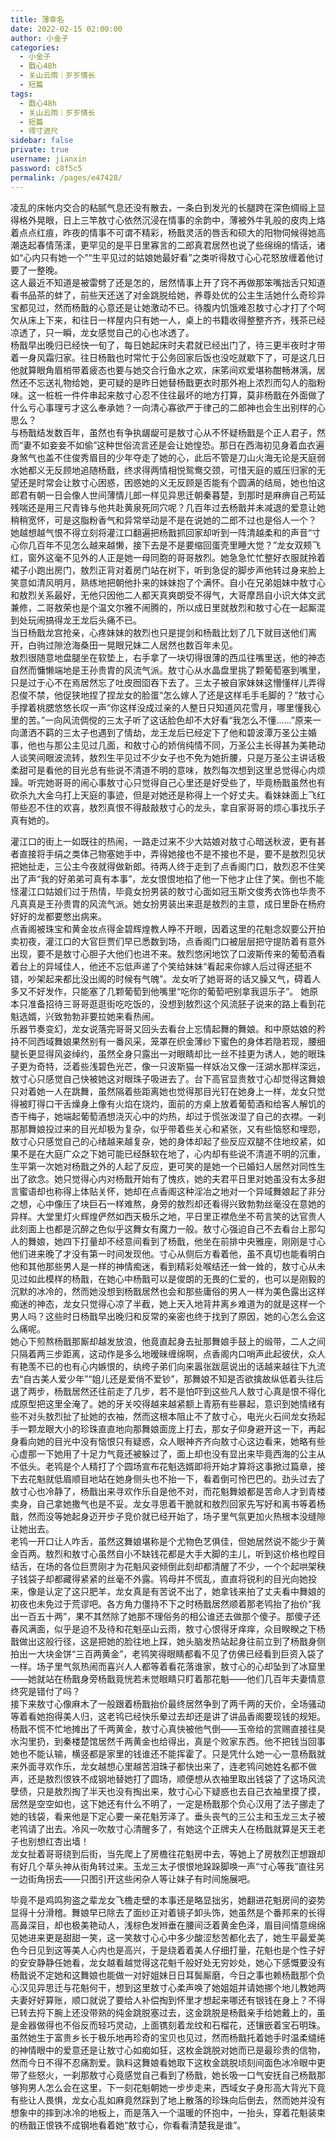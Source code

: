 ```yaml
---
title: 薄幸名
date: 2022-02-15 02:00:00
author: 小金子
categories: 
  - 小金子
  - 戬心48h
  - 关山云雨｜岁岁情长
  - 短篇
tags: 
  - 戬心48h
  - 关山云雨｜岁岁情长
  - 短篇
  - 得寸进尺
sidebar: false
private: true
username: jianxin
password: c8f5c5
permalink: /pages/e47428/
---
```


凌乱的床帐内交合的粘腻气息还没有散去，一条白到发光的长腿跨在深色绸缎上显得格外晃眼，日上三竿敖寸心依然沉浸在情事的余韵中，薄被外牛乳般的皮肉上烙着点点红痕，昨夜的情事不可谓不精彩，杨戬灵活的唇舌和硕大的阳物伺候得她高潮迭起春情荡漾，更罕见的是平日里寡言的二郎真君居然也说了些绵绵的情话，诸如“心内只有她一个”“生平见过的姑娘她最好看”之类听得敖寸心心花怒放缠着他讨要了一整晚。  
这人最近不知道是被雷劈了还是怎的，居然情事上开了窍不再做那笨嘴拙舌只知道看书品茶的蚌了，前些天还送了对金跳脱给她，养尊处优的公主生活她什么奇珍异宝都见过，然而杨戬的心意还是让她激动不已。待腹内饥饿难忍敖寸心才打了个呵欠从床上下来，和往日一样屋内只有她一人，桌上的书籍收得整整齐齐，残茶已经凉透了，只一瞬，龙女感觉自己的心也冰透了。  
杨戬早出晚归已经快一旬了，每日她起床时夫君就已经出门了，待三更半夜时才带着一身风霜归家。往日杨戬也时常忙于公务回家后饭也没吃就歇下了，可是这几日他就算眼角眉梢带着疲态也要与她交合行鱼水之欢，床笫间欢爱堪称酣畅淋漓，居然还不忘送礼物给她，更可疑的是昨日她替杨戬更衣时那外袍上浓烈而勾人的脂粉味。这一桩桩一件件串起来敖寸心忍不住往最坏的地方打算，莫非杨戬在外面做了什么亏心事理亏才这么奉承她？一向清心寡欲严于律己的二郎神也会生出别样的心思么？  
与杨戬结发数百年，虽然也有争执龌龊可是敖寸心从不怀疑杨戬是个正人君子，然而“妻不如妾妾不如偷”这种世俗流言还是会让她惶恐。那日在西海初见身着血衣遍身煞气也盖不住俊秀眉目的少年夺走了她的心，此后不管是刀山火海无论是天庭弱水她都义无反顾地追随杨戬，终求得两情相悦鸳鸯交颈，可惜天庭的威压归家的无望还是时常会让敖寸心困惑，困惑她的义无反顾是否能有个圆满的结局，她也怕这郎君有朝一日会像人世间薄情儿郎一样见异思迁朝秦暮楚，到那时是麻痹自己苟延残喘还是用三尺青锋与他共赴黄泉死同穴呢？几百年过去杨戬并未减退的爱意让她稍稍宽怀，可是这脂粉香气和异常举动是不是在说她的二郎不过也是俗人一个？  
她越想越气恨不得立刻将灌江口翻遍把杨戬抓回家却听到一阵清越柔和的声音“寸心你几百年不见怎么越来越懒，接下去是不是要缩回蛋壳里睡大觉？”龙女双颊飞红，窗外这毫不见外的人正是她一母同胞的哥哥敖烈。她急急忙忙整好衣服就拎着裙子小跑出房门，敖烈正背对着房门站在树下，听到急促的脚步声他转过身来脸上笑意如清风明月，熟练地把朝他扑来的妹妹抱了个满怀。自小在兄弟姐妹中敖寸心和敖烈关系最好，无他只因他二人都天真爽朗受不得气，大哥摩昂自小识大体文武兼修，二哥敖荣也是个温文尔雅不闹腾的，所以成日里就敖烈和敖寸心在一起厮混到处玩闹搞得龙王龙后头痛不已。  
当日杨戬龙宫抢亲，心疼妹妹的敖烈也只是提剑和杨戬比划了几下就目送他们离开，白驹过隙沧海桑田一晃眼兄妹二人居然也数百年未见。  
敖烈很随意地盘腿坐在软垫上，右手拿了一块切得很薄的西瓜往嘴里送，他的神态自然而慵懒端地是王孙贵胄的风流气派。敖寸心从水晶盘里挑了颗葡萄塞到嘴里，只是过于心不在焉居然忘了吐皮囫囵吞下去了。三太子被自家妹妹这懵懂样儿弄得忍俊不禁，他促狭地捏了捏龙女的脸蛋“怎么嫁人了还是这样毛手毛脚的？”敖寸心手撑着桃腮悠悠长叹一声“你这样没成过亲的人整日只知道风花雪月，哪里懂我心里的苦。”一向风流倜傥的三太子听了这话脸色却不大好看“我怎么不懂……”原来一向潇洒不羁的三太子也遇到了情劫，龙王龙后已经定下了他和碧波潭万圣公主婚事，他也与那公主见过几面，和敖寸心的娇俏纯情不同，万圣公主长得甚为美艳动人谈笑间眼波流转，敖烈生平见过不少女子也不免为她折腰，只是万圣公主讲话极柔甜可是看他的目光总有些说不清道不明的意味，敖烈每次想到这里总觉得心内烦躁。听完她哥哥的闹心事敖寸心只觉得自己心里还是好受些了，毕竟杨戬虽然也有砍杀九大金乌打上天庭的事迹，但是对她还是称得上一个好丈夫。看妹妹面上飞红带些忍不住的欢喜，敖烈真恨不得敲敲敖寸心的龙头，拿自家哥哥的烦心事找乐子真有她的。

灌江口的街上一如既往的热闹，一路走过来不少大姑娘对敖寸心暗送秋波，更有甚者直接将手绢之类体己物塞她手中，弄得她接也不是不接也不是，要不是敖烈见状把她扯走，三公主今夜就得做新郎。待两人终于走到了点香阁门口，敖烈忍不住笑出了声“我的好弟弟可真有本事”，龙女恨恨地掐了他一下他才止住了笑。倒也不能怪灌江口姑娘们过于热情，毕竟女扮男装的敖寸心面如冠玉斯文俊秀衣饰也华贵不凡真真是王孙贵胄的风流气派。她女扮男装出来逛是敖烈的主意，成日里卧在杨府好好的龙都要憋出病来。  
点香阁被珠宝和黄金妆点得金碧辉煌教人睁不开眼，因着这里的花魁念奴要公开拍卖初夜，灌江口的大官巨贾们早已悉数到场，点香阁门口被层层把守提防着有意外出现，要不是敖寸心胆子大他们也进不来。敖烈悠闲地饮了口波斯传来的葡萄酒看着台上的异域佳人，他还不忘低声递了个笑给妹妹“看起来你嫁人后过得还挺不错，吵架起来都比没出阁的时候有气魄”。龙女听了她哥哥的话又臊又气，碍着人多又不好发作，只能塞了几颗葡萄到他嘴里“吃你的葡萄吧别拿我逗乐子”。 她原本只准备招待三哥哥逛逛街吃吃饭的，没想到敖烈这个风流胚子说来的路上看到花魁选婿，兴致勃勃非要拉她来看热闹。  
乐器节奏变幻，龙女说落完哥哥又回头去看台上忘情起舞的舞娘。和中原姑娘的矜持不同西域舞娘果然别有一番风采，笼罩在织金薄纱下蜜色的身体若隐若现，腰细腿长更显得风姿绰约，虽然全身只露出一对眼睛却比一丝不挂更为诱人，她的眼珠子更为奇特，泛着些浅碧色光芒，像一只波斯猫一样妖冶又像一汪湖水那样深远，敖寸心只感觉自己快被她这对眼珠子吸进去了。台下高官显贵敖寸心却觉得这舞娘只对着她一人在跳舞，虽然隔着些距离她也觉得那目光钉在她身上一样，龙女只觉得被盯得口干舌燥身上像有火焰在烧灼，面前的方桌上放着葡萄酒和给客人解饥的杏干梅子，她端起葡萄酒想浇灭心中的灼热，却过于慌张泼湿了自己的衣襟。一刹那那舞娘投过来的目光却极为复杂，似乎带着些关心和紧张，又有些恼怒和埋怨，敖寸心只感觉自己的心绪越来越复杂，她的身体却起了些反应双腿不住地绞紧，如果不是在大庭广众之下她可能已经酥软在地了，心内却有些说不清道不明的沉重，生平第一次她对杨戬之外的人起了反应，更可笑的是她一个已婚妇人居然对同性生出了欲念。她只觉得心内对杨戬开始有了愧疚，她的夫君平日里对她虽没有太多甜言蜜语却也称得上体贴关怀，她却在点香阁这种淫冶之地对一个异域舞娘起了非分之想，心中像压了块巨石一样难熬，身旁的敖烈却还看得兴致勃勃丝毫没在意她的异样。大堂里灯火辉煌俨然如西天极乐之地，平日里正襟危坐不苟言笑的达官贵人此刻面上也都是沉醉之色似乎这舞女有魔力一般。敖寸心强迫自己不去看台上那勾人的舞娘，她四下打量却不经意间看到了杨戬，他坐在前排中央雅座，刚刚是寸心他们进来晚了才没有第一时间发现他。寸心从侧后方看着他，虽不真切也能看明白他和其他那些男人是一样的神情痴迷，看到精彩处喉结还一耸一耸的，敖寸心从未见过如此模样的杨戬，在她心中杨戬可以是俊朗的无畏的仁爱的，也可以是刚毅的沉默的冰冷的，然而她没想到杨戬居然也会和那些庸俗的男人一样为美色露出这样痴迷的神态，龙女只觉得心凉了半截，她上天入地背井离乡难道为的就是这样一个男人吗？这些时日杨戬早出晚归和反常的亲密也终于找到了原因，她的心怎么会这么痛呢。  
她心下煎熬杨戬那厮却越发放浪，他竟直起身去扯那舞娘手鼓上的缎带，二人之间只隔着两三步距离，这动作是多么地暧昧缠绵啊，点香阁内口哨声此起彼伏，众人有艳羡不已的也有心内嫉恨的，纨绔子弟们向来嚣张跋扈说出的话越来越往下九流去“自古美人爱少年”“姐儿还是爱俏不爱钞”，那舞娘不知是否欲擒故纵低着头往后退了两步，杨戬居然还往前走了几步，若不是怕吓到这些凡人敖寸心真是恨不得化成原型把这里全淹了。她的牙关咬得越来越紧额上青筋有些暴起，意识到她情绪有些不对头敖烈扯了扯她的衣袖，然而这根本阻止不了敖寸心，电光火石间龙女扬起手一颗龙眼大小的珍珠直直地向那舞娘面庞上打去，那女子仰身避开这一下，再起身看向她的目光中没有恼恨只有疑惑，众人眼神齐齐向敖寸心这边看来，她略有些心虚那一下她用了十足力气竟还被躲过了，面上却也没有显出来毕竟西海的公主从不低头。老鸨是个人精打了个圆场宣布花魁选婿即将开始才算将这事掀过篇章，接下去花魁就低眉顺目地站在她身侧头也不抬一下，看着倒可怜巴巴的。劲头过去了敖寸心也冷静了，杨戬出来寻欢作乐自是他不对，而花魁舞娘都是苦命人才到青楼卖身，自己拿她撒气也是不妥。龙女寻思着干脆就和敖烈回家先写好和离书等着杨戬，然而没等她起身迈开步子竞价就已经开始了，场子里气氛更加火热根本没缝隙让她出去。  
老鸨一开口让人咋舌，虽然这舞娘堪称是个尤物色艺俱佳，但她居然说不能少于黄金百两。敖烈和敖寸心虽然自小不缺钱花都是大手大脚的主儿，听到这价格也瞠目结舌，在场的各位巨贾刚才为花魁风姿倾倒此刻却都清醒了不少，一个个起哄架秧子钱袋子却都藏得紧紧的丝毫不外露。鸨母并不慌乱，直直将锐利的目光向她投来，像是认定了这只肥羊，龙女真是有苦说不出了，她拿钱来拍了丈夫看中舞娘的初夜也未免过于荒谬吧。各方角力僵持不下之时杨戬居然顺着那老鸨抬了抬价“我出一百五十两”，果不其然除了她那不理俗务的相公谁还去做那个傻子。那傻子还春风满面，似乎是迫不及待和花魁巫山云雨，敖寸心恨得牙痒痒，众目睽睽之下杨戬做出这般行径，这是把她的脸往地上踩，她头脑发热站起身往前立到了杨戬身侧拍出一大块金饼“三百两黄金”，老鸨笑得眼睛都看不见了仿佛已经看到巨资入袋了一样。场子里气氛热闹而喜兴人人都等着看花落谁家，敖寸心的心却坠到了冰窟里——她就站在杨戬身旁杨戬竟恍若未觉眼睛只盯着那花魁——他们几百年夫妻情意终究是错付了吗？  
接下来敖寸心像麻木了一般跟着杨戬抬价最终居然争到了两千两的天价，全场骚动等着看她抱得美人归，这老鸨已经快乐晕过去却还是讲了讲品香阁要现钱的规矩。杨戬不慌不忙地摊出了千两黄金，敖寸心真快被他气倒——玉帝给的赏赐直接往臭水沟里扔，到秦楼楚馆居然千两黄金也给得出，真是个败家东西。他不把钱当回事她也不能认输，横竖都是家里的钱谁还不能挥霍了。只是凭什么她一心一意杨戬就来外面寻欢作乐，龙女越想心里越苦泪珠子都快出来了，连老鸨问她姓名都不做声，还是敖烈恨铁不成钢地替她打了圆场，顺便想从衣袖里取出钱袋了了这场风流孽债，只是敖烈掏了半天也没有掏出来，敖寸心心下疑惑也去自己衣袖里摸了摸，居然是空空如也，这下她还有什么不明了，一定是杨戬那个负心汉用了法子挪走了她的钱袋，看来他是下定心要一亲花魁芳泽了。垂头丧气的三公主和玉龙三太子被老鸨请了出去。冷风一吹敖寸心清醒多了，有她这个正牌夫人在杨戬就算是天王老子也别想红杏出墙！  
龙女扯着哥哥绕到后街，当先爬上了房檐往花魁房中去，等她上了房敖烈正想跟却有好几个草头神从街角转过来。玉龙三太子恨恨地跺跺脚唤一声“寸心等我”直往另一边街角拐去——只图引开这些闲杂人等让妹子有时间施展吧。

毕竟不是鸡鸣狗盗之辈龙女飞檐走壁的本事还是略显拙劣，她翻进花魁房间的姿势显得十分滑稽。舞娘早已除去了面纱正对着镜子卸头饰，她虽然是个番邦来的长得高鼻深目，却也极美艳动人，浅棕色发辫垂在腰间泛着黄金色泽，眉目间情意绵绵见她进来更是甜甜一笑，这一笑敖寸心心中多少酸涩愁苦都化去了，她生平最爱美色今日见到这等美人心内也是高兴，于是绕着着美人仔细打量，花魁也是个性子好的安安静静任她看，龙女越看越觉得这花魁千般好处无穷妙处，她心下感慨要没有杨戬说不定她和这舞娘也能做一对好姐妹日日耳鬓厮磨，今日之事也赖杨戬那个负心汉见异思迁与花魁何干，想到这里敖寸心柔声唤了她姐姐并请她挪个地儿教她两夫妻好好算账，顺口就说了要给人补偿掏到怀里才想起来哪还有银钱在身上？不得已转去捋下腕上还没带熟的纯金跳脱塞过去，这金跳脱是杨戬亲手给她戴上的，虽是金器做得也不俗反而轻巧灵动，上面镌刻着龙纹和石榴花，还镶嵌着宝石明珠。虽然她生于富贵乡长于极乐地再珍奇的宝贝也见过，然而杨戬托着她手时温柔缱绻的神情眼中的爱意还是让敖寸心如痴如狂，这枚金跳脱对她而已是最珍贵的信物，然而今日不得不忍痛割爱。孰料这舞娘看她取下这枚金跳脱顷刻间面色冰冷眼中更带了些怒火，一刹那敖寸心竟感觉自己看到了杨戬，她长吸一口气安抚自己杨戬那够狗男人怎么会在这里，下一刻花魁朝她一步步走来，西域女子身形高大背光下竟有些让人畏惧，龙女心乱如麻竟然踩到了地上散落的珍珠向后倒去，然而她并没有想象中的摔到冰冷的地板上，而是落入一个温暖的怀抱中，一抬头，穿着花魁装束的杨戬正恨铁不成钢地看着她“敖寸心，你看看清楚我是谁”。
